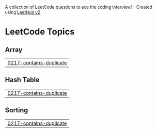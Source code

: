 A collection of LeetCode questions to ace the coding interview! - Created using [LeetHub v2](https://github.com/arunbhardwaj/LeetHub-2.0)
<!---LeetCode Topics Start-->
# LeetCode Topics
## Array
|  |
| ------- |
| [0217-contains-duplicate](https://github.com/Gpavankumar09/Leetcode-30days-challenge/tree/master/0217-contains-duplicate) |
## Hash Table
|  |
| ------- |
| [0217-contains-duplicate](https://github.com/Gpavankumar09/Leetcode-30days-challenge/tree/master/0217-contains-duplicate) |
## Sorting
|  |
| ------- |
| [0217-contains-duplicate](https://github.com/Gpavankumar09/Leetcode-30days-challenge/tree/master/0217-contains-duplicate) |
<!---LeetCode Topics End-->